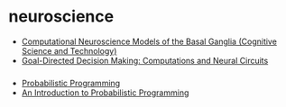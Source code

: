 # neuroscience

- [Computational Neuroscience Models of the Basal Ganglia (Cognitive Science and Technology)](https://www.amazon.com/Computational-Neuroscience-Ganglia-Cognitive-Technology/dp/9811084939/)
- [Goal-Directed Decision Making: Computations and Neural Circuits](https://www.amazon.com/Goal-Directed-Decision-Making-Computations-Circuits-ebook-dp-B07GXHP2ZZ/dp/B07GXHP2ZZ/ref=mt_kindle?_encoding=UTF8&me=&qid=)
  
  
 ### 
 - [Probabilistic Programming](https://www.cs.ubc.ca/~fwood/CS532W-539W/)
 - [An Introduction to Probabilistic Programming](https://arxiv.org/abs/1809.10756)
